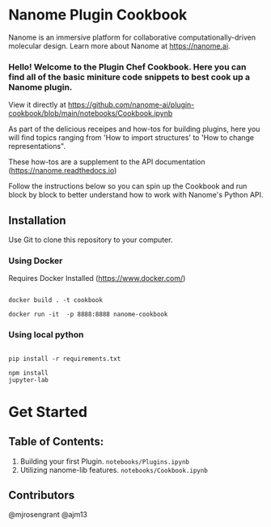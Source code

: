 # Nanome Plugin Cookbook

Nanome is an immersive platform for collaborative computationally-driven molecular design. Learn more about Nanome at https://nanome.ai. 


### Hello! Welcome to the Plugin Chef Cookbook. Here you can find all of the basic miniture code snippets to best cook up a Nanome plugin. 


View it directly at https://github.com/nanome-ai/plugin-cookbook/blob/main/notebooks/Cookbook.ipynb


As part of the delicious receipes and how-tos for building plugins, here you will find topics ranging from 'How to import structures' to 'How to change representations".

These how-tos are a supplement to the API documentation (https://nanome.readthedocs.io)

Follow the instructions below so you can spin up the Cookbook and run block by block to better understand how to work with Nanome's Python API. 

## Installation

Use Git to clone this repository to your computer.

### Using Docker

Requires Docker Installed (https://www.docker.com/)

<code>
docker build . -t cookbook<br>
docker run -it  -p 8888:8888 nanome-cookbook
</code>

### Using local python


<code>
pip install -r requirements.txt<br>
npm install
jupyter-lab
</code>

# Get Started
## Table of Contents:
<ol>
	<li>Building your first Plugin. <code>notebooks/Plugins.ipynb</code></li>
    <li>Utilizing nanome-lib features. <code>notebooks/Cookbook.ipynb</code></li>
</ol>

## Contributors
@mjrosengrant
@ajm13
